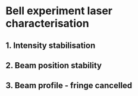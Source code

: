 # Bell experiment laser characterisation

## 1. Intensity stabilisation

## 2. Beam position stability

## 3. Beam profile - fringe cancelled

